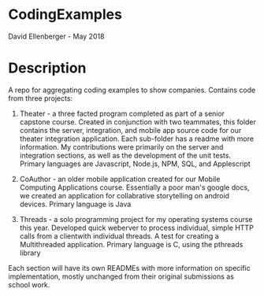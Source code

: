 # CodingExamples

David Ellenberger - May 2018

# Description
A repo for aggregating coding examples to show companies. Contains code from three projects: 

1. Theater - a three facted program completed as part of a senior capstone course. Created in conjunction with two teammates, this folder contains the server, integration, and mobile app source code for our theater integration application. Each sub-folder has a readme with more information. My contributions were primarily on the server and integration sections, as well as the development of the unit tests. Primary languages are Javascript, Node.js, NPM, SQL, and Applescript

2. CoAuthor - an older mobile application created for our Mobile Computing Applications course. Essentially a poor man's google docs, we created an application for collabrative storytelling on android devices. Primary language is Java

3. Threads - a solo programming project for my operating systems course this year. Developed quick weberver to process individual, simple HTTP calls from a clientwith individual threads. A test for creating a Multithreaded application. Primary language is C, using the pthreads library

Each section will have its own READMEs with more information on specific implementation, mostly unchanged from their original submissions as school work.  
